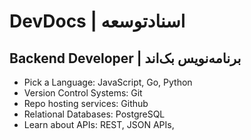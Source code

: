 # DevDocs | اسنادتوسعه
## Backend Developer | برنامه‌نویس بک‌اند
- Pick a Language: JavaScript, Go, Python
- Version Control Systems: Git
- Repo hosting services: Github
- Relational Databases: PostgreSQL
- Learn about APIs: REST, JSON APIs, 